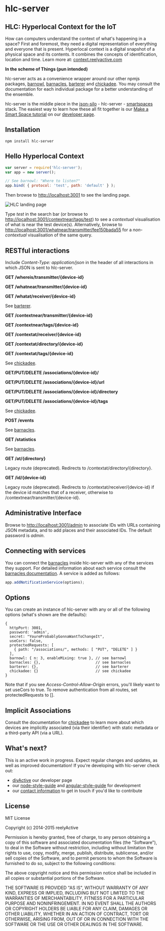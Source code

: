 hlc-server
==========


HLC: Hyperlocal Context for the IoT
-----------------------------------

How can computers understand the context of what's happening in a space? First and foremost, they need a digital representation of everything and everyone that is present.  Hyperlocal context is a digital snapshot of a physical space and its contents. It combines the concepts of identification, location and time.  Learn more at: [context.reelyactive.com](http://context.reelyactive.com/context.html)

__In the scheme of Things (pun intended)__

hlc-server acts as a convenience wrapper around our other npmjs packages, [barnowl](https://www.npmjs.org/package/barnowl), [barnacles](https://www.npmjs.org/package/barnacles), [barterer](https://www.npmjs.org/package/barterer) and [chickadee](https://www.npmjs.org/package/chickadee).  You may consult the documentation for each individual package for a better understanding of the ensemble.

hlc-server is the middle piece in the [json-silo](https://www.npmjs.org/package/json-silo) - hlc-server - [smartspaces](https://www.npmjs.org/package/smartspaces) stack.  The easiest way to learn how these all fit together is our [Make a Smart Space tutorial](http://reelyactive.github.io/make-a-smartspace.html) on our [developer page](http://reelyactive.github.io/).


Installation
------------

    npm install hlc-server


Hello Hyperlocal Context
------------------------

```javascript
var server = require('hlc-server');
var app = new server();

// See barnowl: "Where to listen?"
app.bind( { protocol: 'test', path: 'default' } );
```

Then browse to [http://localhost:3001](http://localhost:3001) to see the landing page.

![HLC landing page](http://reelyactive.com/images/hlc-landing.png)

Type _test_ in the search bar (or browse to [http://localhost:3001/contextnear/tags/test](http://localhost:3001/contextnear/tags/test)) to see a _contextual_ visualisation of what is near the test device(s).  Alternatively, browse to [http://localhost:3001/whatnear/transmitter/fee150bada55](http://localhost:3001/whatnear/transmitter/fee150bada55) for a _non-contextual_ visualisation of the same query.


RESTful interactions
--------------------

Include _Content-Type: application/json_ in the header of all interactions in which JSON is sent to hlc-server.

__GET /whereis/transmitter/{device-id}__

__GET /whatnear/transmitter/{device-id}__

__GET /whatat/receiver/{device-id}__

See [barterer](https://www.npmjs.org/package/barterer).

__GET /contextnear/transmitter/{device-id}__

__GET /contextnear/tags/{device-id}__

__GET /contextat/receiver/{device-id}__

__GET /contextat/directory/{device-id}__

__GET /contextat/tags/{device-id}__

See [chickadee](https://www.npmjs.org/package/chickadee).

__GET/PUT/DELETE /associations/{device-id}/__

__GET/PUT/DELETE /associations/{device-id}/url__

__GET/PUT/DELETE /associations/{device-id}/directory__

__GET/PUT/DELETE /associations/{device-id}/tags__

See [chickadee](https://www.npmjs.org/package/chickadee).

__POST /events__

See [barnacles](https://www.npmjs.org/package/barnacles).

__GET /statistics__

See [barnacles](https://www.npmjs.org/package/barnacles).

__GET /at/{directory}__

Legacy route (deprecated).  Redirects to /contextat/directory/{directory}.

__GET /id/{device-id}__

Legacy route (deprecated).  Redirects to /contextat/receiver/{device-id} if the device id matches that of a receiver, otherwise to /contextnear/transmitter/{device-id}.


Administrative Interface
------------------------

Browse to [http://localhost:3001/admin](http://localhost:3001/admin) to associate IDs with URLs containing JSON metadata, and to add places and their associated IDs.  The default password is _admin_.


Connecting with services
------------------------

You can connect the [barnacles](https://www.npmjs.org/package/barnacles) inside hlc-server with any of the services they support.  For detailed information about each service consult the [barnacles documentation](https://www.npmjs.org/package/barnacles).  A service is added as follows:

```javascript
app.addNotificationService(options);
```


Options
-------

You can create an instance of hlc-server with any or all of the following options (what's shown are the defaults):

    {
      httpPort: 3001,
      password: 'admin',
      secret: "YoureProbablyGonnaWantToChangeIt",
      useCors: false,
      protectedRequests: [
        { path: "/associations/", methods: [ "PUT", "DELETE" ] }
      ],
      barnowl: { n: 3, enableMixing: true }, // see barnowl
      barnacles: {},                         // see barnacles
      barterer: {},                          // see barterer
      chickadee: {}                          // see chickadee
    }

Note that if you see _Access-Control-Allow-Origin_ errors, you'll likely want to set useCors to true.  To remove authentication from all routes, set protectedRequests to [].


Implicit Associations
---------------------

Consult the documentation for [chickadee](https://www.npmjs.org/package/chickadee) to learn more about which devices are implicitly associated (via their identifier) with static metadata or a third-party API (via a URL).


What's next?
------------

This is an active work in progress.  Expect regular changes and updates, as well as improved documentation!  If you're developing with hlc-server check out:
* [diyActive](http://reelyactive.github.io/) our developer page
* our [node-style-guide](https://github.com/reelyactive/node-style-guide) and [angular-style-guide](https://github.com/reelyactive/angular-style-guide) for development
* our [contact information](http://context.reelyactive.com/contact.html) to get in touch if you'd like to contribute


License
-------

MIT License

Copyright (c) 2014-2015 reelyActive

Permission is hereby granted, free of charge, to any person obtaining a copy of this software and associated documentation files (the "Software"), to deal in the Software without restriction, including without limitation the rights to use, copy, modify, merge, publish, distribute, sublicense, and/or sell copies of the Software, and to permit persons to whom the Software is furnished to do so, subject to the following conditions:

The above copyright notice and this permission notice shall be included in all copies or substantial portions of the Software.

THE SOFTWARE IS PROVIDED "AS IS", WITHOUT WARRANTY OF ANY KIND, EXPRESS OR 
IMPLIED, INCLUDING BUT NOT LIMITED TO THE WARRANTIES OF MERCHANTABILITY, 
FITNESS FOR A PARTICULAR PURPOSE AND NONINFRINGEMENT. IN NO EVENT SHALL THE 
AUTHORS OR COPYRIGHT HOLDERS BE LIABLE FOR ANY CLAIM, DAMAGES OR OTHER 
LIABILITY, WHETHER IN AN ACTION OF CONTRACT, TORT OR OTHERWISE, ARISING FROM, 
OUT OF OR IN CONNECTION WITH THE SOFTWARE OR THE USE OR OTHER DEALINGS IN 
THE SOFTWARE.

